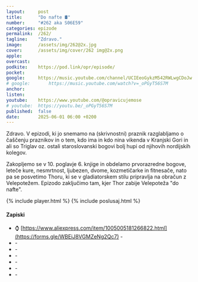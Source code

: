 ```yaml
---
layout: 	post
title:  	"Do nafte 🛢️"
number: 	"#262 aka S06E59"
categories:	epizode
permalink:	/262/
tagline: 	"Zdravo."
image:		/assets/img/262@2x.jpg
cover:		/assets/img/cover/262 img@2x.png
apple:		
overcast:	
podkite:	https://pod.link/opr/episode/
pocket:		
google:		https://music.youtube.com/channel/UCIEeoGykzM542RWLwgCDoJw
# google:		https://music.youtube.com/watch?v=_oPGyT56S7M
anchor:		
listen:		
youtube:	https://www.youtube.com/@opravicujemose
# youtube:	https://youtu.be/_oPGyT56S7M
published:	false
date: 		2025-06-01 06:00 +0200
---
```


Zdravo. V epizodi, ki jo snemamo na (skrivnostni) praznik razglabljamo o čaščenju praznikov in o tem, kdo ima in kdo nina vikenda v Kranjski Gori in ali so Triglav oz. ostali staroslovanski bogovi bolj hupi od njihovih nordijskih kolegov. 

Zakopljemo se v 10. poglavje 6. knjige in obdelamo prvorazredne bogove, leteče kure, nesmrtnost, ljubezen, dvome, kozmetičarke in fitnesače, nato pa se posvetimo Thoru, ki se v gladiatorskem stilu pripravlja na obračun z Velepotežem. Epizodo zaključimo tam, kjer Thor zabije Velepoteža "do nafte". 

{% include player.html %}
{% include poslusaj.html %}

<!--break-->

#### Zapiski

- ⌚️ [https://www.aliexpress.com/item/1005005181266822.html](https://forms.gle/WBEiJ8VGMZeNg2Qc7) - 
- []() - 
- []() - 
- []() - 
- []() - 
- []() - 
- []() - 